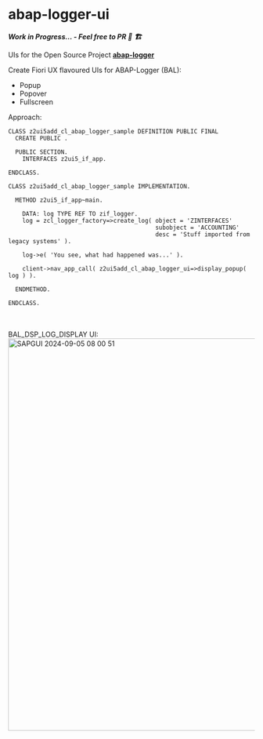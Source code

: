 # abap-logger-ui

___Work in Progress... - Feel free to PR 🚧 🏗️___

UIs for the Open Source Project [**abap-logger**](https://github.com/ABAP-Logger/ABAP-Logger)

Create Fiori UX flavoured UIs for ABAP-Logger (BAL):
* Popup
* Popover
* Fullscreen

Approach:
```abap
CLASS z2ui5add_cl_abap_logger_sample DEFINITION PUBLIC FINAL
  CREATE PUBLIC .

  PUBLIC SECTION.
    INTERFACES z2ui5_if_app.

ENDCLASS.

CLASS z2ui5add_cl_abap_logger_sample IMPLEMENTATION.

  METHOD z2ui5_if_app~main.

    DATA: log TYPE REF TO zif_logger.
    log = zcl_logger_factory=>create_log( object = 'ZINTERFACES'
                                          subobject = 'ACCOUNTING'
                                          desc = 'Stuff imported from legacy systems' ).

    log->e( 'You see, what had happened was...' ).

    client->nav_app_call( z2ui5add_cl_abap_logger_ui=>display_popup( log ) ).

  ENDMETHOD.

ENDCLASS.
```
<br>
<br>
BAL_DSP_LOG_DISPLAY UI:
<br>
  <img width="800" alt="SAPGUI 2024-09-05 08 00 51" src="https://github.com/user-attachments/assets/02c6a23a-e4cc-4439-afa0-7842897c8468">

